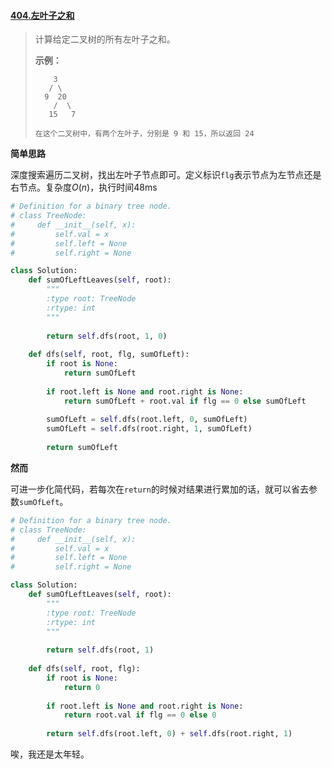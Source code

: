 #### [404.左叶子之和](https://leetcode-cn.com/problems/sum-of-left-leaves/)

> 计算给定二叉树的所有左叶子之和。
>
> **示例：**
>
> ```
>     3
>    / \
>   9  20
>     /  \
>    15   7
> 
> 在这个二叉树中，有两个左叶子，分别是 9 和 15，所以返回 24
> ```

**简单思路**

深度搜索遍历二叉树，找出左叶子节点即可。定义标识```flg```表示节点为左节点还是右节点。复杂度$O(n)$，执行时间48ms

```python
# Definition for a binary tree node.
# class TreeNode:
#     def __init__(self, x):
#         self.val = x
#         self.left = None
#         self.right = None

class Solution:
    def sumOfLeftLeaves(self, root):
        """
        :type root: TreeNode
        :rtype: int
        """
        
        return self.dfs(root, 1, 0)
        
    def dfs(self, root, flg, sumOfLeft):
        if root is None:
            return sumOfLeft
        
        if root.left is None and root.right is None:
            return sumOfLeft + root.val if flg == 0 else sumOfLeft
        
        sumOfLeft = self.dfs(root.left, 0, sumOfLeft)
        sumOfLeft = self.dfs(root.right, 1, sumOfLeft)
        
        return sumOfLeft
```

**然而**

可进一步化简代码，若每次在```return```的时候对结果进行累加的话，就可以省去参数```sumOfLeft```。

```python
# Definition for a binary tree node.
# class TreeNode:
#     def __init__(self, x):
#         self.val = x
#         self.left = None
#         self.right = None

class Solution:
    def sumOfLeftLeaves(self, root):
        """
        :type root: TreeNode
        :rtype: int
        """
        
        return self.dfs(root, 1)
        
    def dfs(self, root, flg):
        if root is None:
            return 0
        
        if root.left is None and root.right is None:
            return root.val if flg == 0 else 0
        
        return self.dfs(root.left, 0) + self.dfs(root.right, 1)
```

唉，我还是太年轻。